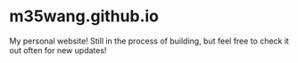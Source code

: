 # m35wang.github.io

My personal website! Still in the process of building, but feel free to check it out often for new updates!
